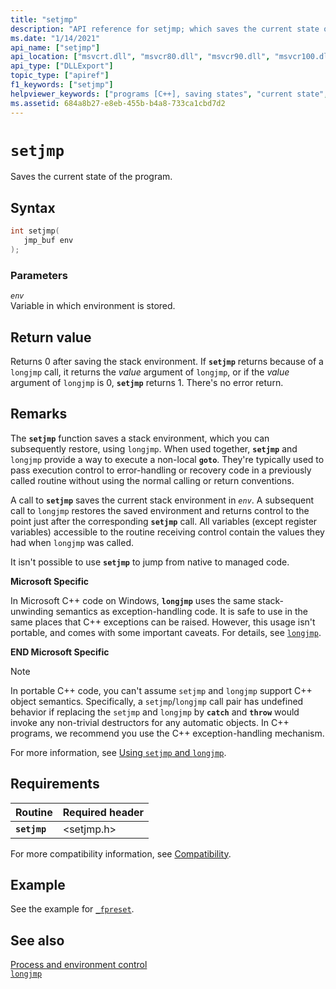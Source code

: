 ```yaml
---
title: "setjmp"
description: "API reference for setjmp; which saves the current state of the program."
ms.date: "1/14/2021"
api_name: ["setjmp"]
api_location: ["msvcrt.dll", "msvcr80.dll", "msvcr90.dll", "msvcr100.dll", "msvcr100_clr0400.dll", "msvcr110.dll", "msvcr110_clr0400.dll", "msvcr120.dll", "msvcr120_clr0400.dll", "ucrtbase.dll", "ntoskrnl.exe", "api-ms-win-crt-private-l1-1-0.dll"]
api_type: ["DLLExport"]
topic_type: ["apiref"]
f1_keywords: ["setjmp"]
helpviewer_keywords: ["programs [C++], saving states", "current state", "setjmp function"]
ms.assetid: 684a8b27-e8eb-455b-b4a8-733ca1cbd7d2
---
```

# `setjmp`

Saves the current state of the program.

## Syntax

```C
int setjmp(
   jmp_buf env
);
```

### Parameters

*`env`*\
Variable in which environment is stored.

## Return value

Returns 0 after saving the stack environment. If **`setjmp`** returns because of a `longjmp` call, it returns the *value* argument of `longjmp`, or if the *value* argument of `longjmp` is 0, **`setjmp`** returns 1. There's no error return.

## Remarks

The **`setjmp`** function saves a stack environment, which you can subsequently restore, using `longjmp`. When used together, **`setjmp`** and `longjmp` provide a way to execute a non-local **`goto`**. They're typically used to pass execution control to error-handling or recovery code in a previously called routine without using the normal calling or return conventions.

A call to **`setjmp`** saves the current stack environment in *`env`*. A subsequent call to `longjmp` restores the saved environment and returns control to the point just after the corresponding **`setjmp`** call. All variables (except register variables) accessible to the routine receiving control contain the values they had when `longjmp` was called.

It isn't possible to use **`setjmp`** to jump from native to managed code.

**Microsoft Specific**

In Microsoft C++ code on Windows, **`longjmp`** uses the same stack-unwinding semantics as exception-handling code. It is safe to use in the same places that C++ exceptions can be raised. However, this usage isn't portable, and comes with some important caveats. For details, see [`longjmp`](longjmp.md).

**END Microsoft Specific**

> [!NOTE]
> In portable C++ code, you can't assume `setjmp` and `longjmp` support C++ object semantics. Specifically, a `setjmp`/`longjmp` call pair has undefined behavior if replacing the `setjmp` and `longjmp` by **`catch`**
and **`throw`** would invoke any non-trivial destructors for any automatic objects. In C++ programs, we recommend you use the C++ exception-handling mechanism.

For more information, see [Using `setjmp` and `longjmp`](../../cpp/using-setjmp-longjmp.md).

## Requirements

|Routine|Required header|
|-------------|---------------------|
|**`setjmp`**|\<setjmp.h>|

For more compatibility information, see [Compatibility](../compatibility.md).

## Example

See the example for [`_fpreset`](fpreset.md).

## See also

[Process and environment control](../process-and-environment-control.md)\
[`longjmp`](longjmp.md)
